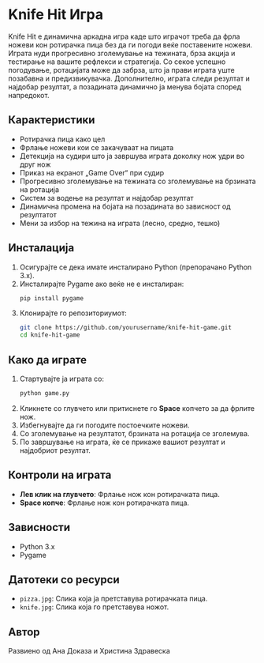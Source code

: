 # Knife Hit Игра

Knife Hit е динамична аркадна игра каде што играчот треба да фрла ножеви кон ротирачка пица без да ги погоди веќе поставените ножеви. Играта нуди прогресивно зголемување на тежината, брза акција и тестирање на вашите рефлекси и стратегија. Со секое успешно погодување, ротацијата може да забрза, што ја прави играта уште позабавна и предизвикувачка. Дополнително, играта следи резултат и најдобар резултат, а позадината динамично ја менува бојата според напредокот.

## Карактеристики
- Ротирачка пица како цел
- Фрлање ножеви кои се закачуваат на пицата
- Детекција на судири што ја завршува играта доколку нож удри во друг нож
- Приказ на екранот „Game Over“ при судир
- Прогресивно зголемување на тежината со зголемување на брзината на ротација
- Систем за водење на резултат и најдобар резултат
- Динамична промена на бојата на позадината во зависност од резултатот
- Мени за избор на тежина на играта (лесно, средно, тешко)

## Инсталација
1. Осигурајте се дека имате инсталирано Python (препорачано Python 3.x).
2. Инсталирајте Pygame ако веќе не е инсталиран:
   ```sh
   pip install pygame
   ```
3. Клонирајте го репозиториумот:
   ```sh
   git clone https://github.com/yourusername/knife-hit-game.git
   cd knife-hit-game
   ```

## Како да играте
1. Стартувајте ја играта со:
   ```sh
   python game.py
   ```
2. Кликнете со глувчето или притиснете го **Space** копчето за да фрлите нож.
3. Избегнувајте да ги погодите постоечките ножеви.
4. Со зголемување на резултатот, брзината на ротација се зголемува.
5. По завршување на играта, ќе се прикаже вашиот резултат и најдобриот резултат.

## Контроли на играта
- **Лев клик на глувчето**: Фрлање нож кон ротирачката пица.
- **Space копче**: Фрлање нож кон ротирачката пица.

## Зависности
- Python 3.x
- Pygame

## Датотеки со ресурси
- `pizza.jpg`: Слика која ја претставува ротирачката пица.
- `knife.jpg`: Слика која го претставува ножот.

## Автор
Развиено од Ана Доказа и Христина Здравеска

